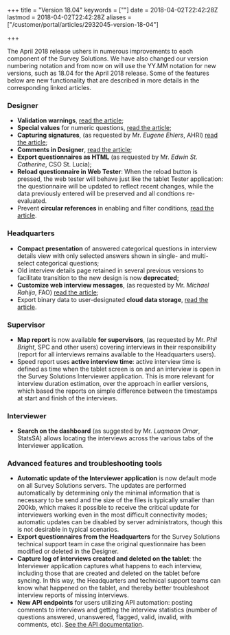 +++
title = "Version 18.04"
keywords = [""]
date = 2018-04-02T22:42:28Z
lastmod = 2018-04-02T22:42:28Z
aliases = ["/customer/portal/articles/2932045-version-18-04"]

+++

The April 2018 release ushers in numerous improvements to each component
of the Survey Solutions. We have also changed our version numbering
notation and from now on will use the YY.MM notation for new versions,
such as 18.04 for the April 2018 release. Some of the features below are
new functionality that are described in more details in the
corresponding linked articles.

### Designer

-   **Validation warnings**, [read the
    article](/questionnaire-designer/validation-warnings);
-   **Special values** for numeric questions, [read the
    article](/questionnaire-designer/special-values-for-numeric-questions);
-   **Capturing signatures**, (as requested by Mr. *Eugene Ehlers*,
    AHRI) [read the
    article](http://support.mysurvey.solutions/customer/en/portal/articles/2931992);
-   **Comments in Designer**, [read the
    article](http://support.mysurvey.solutions/customer/en/portal/articles/2932008);
-   **Export questionnaires as HTML** (as requested by Mr. *Edwin St.
    Catherine*, CSO St. Lucia);
-   **Reload questionnaire in Web Tester**: When the reload button is
    pressed, the web tester will behave just like the tablet Tester
    application: the questionnaire will be updated to reflect recent
    changes, while the data previously entered will be preserved and all
    condtions re-evaluated.
-   Prevent **circular references** in enabling and filter conditions,
    [read the
    article](http://support.mysurvey.solutions/customer/en/portal/articles/2932022). 

### Headquarters

-   **Compact presentation** of answered categorical questions in
    interview details view with only selected answers shown in single-
    and multi-select categorical questions;
-   Old interview details page retained in several previous versions to
    facilitate transition to the new design is now **deprecated**;
-   **Customize web interview messages**, (as requested by Mr. *Michael
    Rahija*, FAO) [read the
    article](/headquarters/customize-web-interview-messages);
-   Export binary data to user-designated **cloud data storage**, [read
    the
    article](http://support.mysurvey.solutions/customer/en/portal/articles/2932041).

### Supervisor

-   **Map report** is now available **for supervisors**, (as requested
    by Mr. *Phil Bright*, SPC and other users) covering interviews in
    their responsibility (report for all interviews remains available to
    the Headquarters users).
-   Speed report uses **active interview time**: active interview time
    is defined as time when the tablet screen is on and an interview is
    open in the Survey Solutions Interviewer application. This is more
    relevant for interview duration estimation, over the approach in
    earlier versions, which based the reports on simple difference
    between the timestamps at start and finish of the interviews.

### Interviewer

-   **Search on the dashboard** (as suggested by Mr. *Luqmaan Omar*,
    StatsSA) allows locating the interviews across the various tabs of
    the Interviewer application.

### Advanced features and troubleshooting tools

-   **Automatic update of the Interviewer application** is now default
    mode on all Survey Solutions servers. The updates are performed
    automatically by determining only the minimal information that is
    necessary to be send and the size of the files is typically smaller
    than 200kb, which makes it possible to receive the critical update
    for interviewers working even in the most difficult connectivity
    modes; automatic updates can be disabled by server administrators,
    though this is not desirable in typical scenarios.
-   **Export questionnaires from the Headquarters** for the Survey
    Solutions technical support team in case the original questionnaire
    has been modified or deleted in the Designer.
-   **Capture log of interviews created and deleted on the tablet**: the
    Interviewer application captures what happens to each interview,
    including those that are created and deleted on the tablet before
    syncing. In this way, the Headquarters and technical support teams
    can know what happened on the tablet, and thereby better
    troubleshoot interview reports of missing interviews.
-   **New API endpoints** for users utilizing API automation: posting
    comments to interviews and getting the interview statistics (number
    of questions answered, unanswered, flagged, valid, invalid, with
    comments, etc). [See the API
    documentation](https://demo.mysurvey.solutions/apidocs/index).
